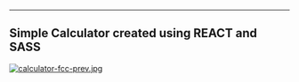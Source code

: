 
----------------------------------------------
Simple Calculator created using REACT and SASS
----------------------------------------------


[![calculator-fcc-prev.jpg](https://i.postimg.cc/7hG7jH32/calculator-fcc-prev.jpg)](https://postimg.cc/MfwvQ8r6)
